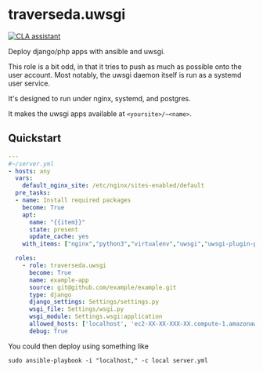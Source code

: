 # traverseda.uwsgi

[![CLA assistant](https://cla-assistant.io/readme/badge/traverseda/traverseda.uwsgi)](https://cla-assistant.io/traverseda/traverseda.uwsgi) 

Deploy django/php apps with ansible and uwsgi.

This role is a bit odd, in that it tries to push as much as possible onto
the user account. Most notably, the uwsgi daemon itself is run as a systemd user
service.

It's designed to run under nginx, systemd, and postgres.

It makes the uwsgi apps available at `<yoursite>/~<name>`.

## Quickstart

```yaml
---
#~/server.yml
- hosts: any
  vars:
    default_nginx_site: /etc/nginx/sites-enabled/default
  pre_tasks:
  - name: Install required packages
    become: True
    apt:
      name: "{{item}}"
      state: present
      update_cache: yes
    with_items: ["nginx","python3","virtualenv","uwsgi","uwsgi-plugin-python3",]

  roles:
    - role: traverseda.uwsgi
      become: True
      name: example-app
      source: git@github.com/example/example.git
      type: django
      django_settings: Settings/settings.py
      wsgi_file: Settings/wsgi.py
      wsgi_module: Settings.wsgi:application
      allowed_hosts: ['localhost', 'ec2-XX-XX-XXX-XX.compute-1.amazonaws.com']
      debug: True
```

You could then deploy using something like

`sudo ansible-playbook -i "localhost," -c local server.yml`
